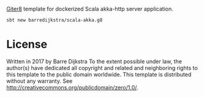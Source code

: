 [Giter8][g8] template for dockerized Scala akka-http server application.

```
sbt new barredijkstra/scala-akka.g8
```

# License
Written in 2017 by Barre Dijkstra
To the extent possible under law, the author(s) have dedicated all copyright and related and neighboring rights to
this template to the public domain worldwide. This template is distributed without any warranty.
See <http://creativecommons.org/publicdomain/zero/1.0/>.

[g8]: http://www.foundweekends.org/giter8/